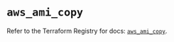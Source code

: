 # `aws_ami_copy`

Refer to the Terraform Registry for docs: [`aws_ami_copy`](https://registry.terraform.io/providers/hashicorp/aws/5.32.1/docs/resources/ami_copy).
